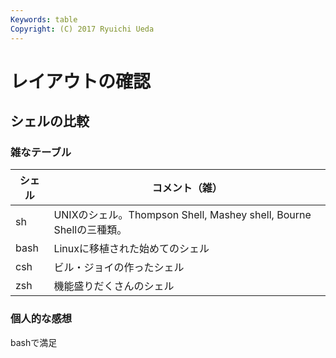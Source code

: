 ```yaml
---
Keywords: table
Copyright: (C) 2017 Ryuichi Ueda
---
```


# レイアウトの確認

## シェルの比較

### 雑なテーブル

|シェル|コメント（雑）|
|---|---|
|sh|UNIXのシェル。Thompson Shell, Mashey shell, Bourne Shellの三種類。|
|bash|Linuxに移植された始めてのシェル|
|csh|ビル・ジョイの作ったシェル|
|zsh|機能盛りだくさんのシェル|

### 個人的な感想

bashで満足
